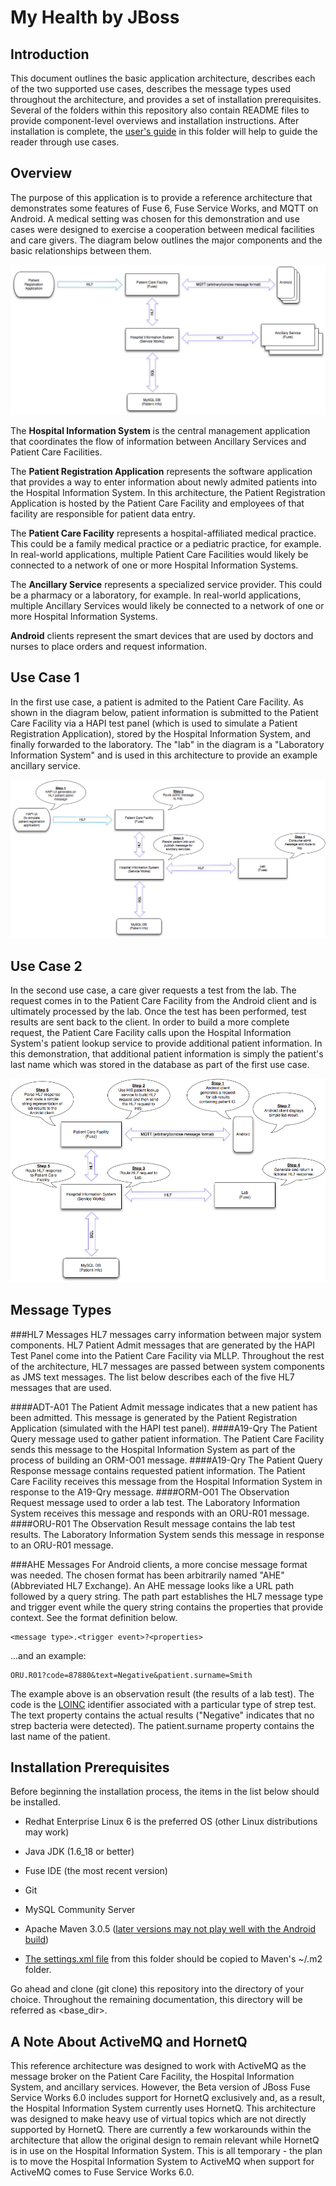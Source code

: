 My Health by JBoss
========
Introduction
--------
This document outlines the basic application architecture, describes each of the two supported use cases, describes the message types used throughout the architecture, and provides a set of installation prerequisites. Several of the folders within this repository also contain README files to provide component-level overviews and installation instructions. After installation is complete, the [user's guide](./UsersGuide.md) in this folder will help to guide the reader through use cases.

Overview
--------
The purpose of this application is to provide a reference architecture that demonstrates some features of Fuse 6, Fuse Service Works, and MQTT on Android. A medical setting was chosen for this demonstration and use cases were designed to exercise a cooperation between medical facilities and care givers. The diagram below outlines the major components and the basic relationships between them.


![Overview Image](./overview.png "Reference Architecture Overview")

The **Hospital Information System** is the central management application that coordinates the flow of information between Ancillary Services and Patient Care Facilities.

The **Patient Registration Application** represents the software application that provides a way to enter information about newly admited patients into the Hospital Information System. In this architecture, the Patient Registration Application is hosted by the Patient Care Facility and employees of that facility are responsible for patient data entry.

The **Patient Care Facility** represents a hospital-affiliated medical practice. This could be a family medical practice or a pediatric practice, for example. In real-world applications, multiple Patient Care Facilities would likely be connected to a network of one or more Hospital Information Systems.

The **Ancillary Service** represents a specialized service provider. This could be a pharmacy or a laboratory, for example. In real-world applications, multiple Ancillary Services would likely be connected to a network of one or more Hospital Information Systems.

**Android** clients represent the smart devices that are used by doctors and nurses to place orders and request information.




Use Case 1
--------
In the first use case, a patient is admited to the Patient Care Facility. As shown in the diagram below, patient information is submitted to the Patient Care Facility via a HAPI test panel (which is used to simulate a Patient Registration Application), stored by the Hospital Information System, and finally forwarded to the laboratory. The "lab" in the diagram is a "Laboratory Information System" and is used in this architecture to provide an example ancillary service.

![Use Case 1](./useCase1.png "Use Case 1")


Use Case 2
--------
In the second use case, a care giver requests a test from the lab. The request comes in to the Patient Care Facility from the Android client and is ultimately processed by the lab. Once the test has been performed, test results are sent back to the client. In order to build a more complete request, the Patient Care Facility calls upon the Hospital Information System's patient lookup service to provide additional patient information. In this demonstration, that additional patient information is simply the patient's last name which was stored in the database as part of the first use case.

![Use Case 2](./useCase2.png "Use Case 2")


Message Types
--------
###HL7 Messages
HL7 messages carry information between major system components. HL7 Patient Admit messages that are generated by the HAPI Test Panel come into the Patient Care Facility via MLLP. Throughout the rest of the architecture, HL7 messages are passed between system components as JMS text messages. The list below describes each of the five HL7 messages that are used.

####ADT-A01
The Patient Admit message indicates that a new patient has been admitted. This message is generated by the Patient Registration Application (simulated with the HAPI test panel).
####A19-Qry
The Patient Query message used to gather patient information. The Patient Care Facility sends this message to the Hospital Information System as part of the process of building an ORM-O01 message.
####A19-Qry
The Patient Query Response message contains requested patient information. The Patient Care Facility receives this message from the Hospital Information System in response to the A19-Qry message.
####ORM-O01
The Observation Request message used to order a lab test. The Laboratory Information System receives this message and responds with an ORU-R01 message.
####ORU-R01
The Observation Result message contains the lab test results. The Laboratory Information System sends this message in response to an ORU-R01 message.



###AHE Messages
For Android clients, a more concise message format was needed. The chosen format has been arbitrarily named "AHE" (Abbreviated HL7 Exchange). An AHE message looks like a URL path followed by a query string. The path part establishes the HL7 message type and trigger event while the query string contains the properties that provide context. See the format definition below.

```
<message type>.<trigger event>?<properties>
```
...and an example:
```
ORU.R01?code=87880&text=Negative&patient.surname=Smith
```
The example above is an observation result (the results of a lab test). The code is the [LOINC](http://loinc.org/) identifier associated with a particular type of strep test. The text property contains the actual results ("Negative" indicates that no strep bacteria were detected). The patient.surname property contains the last name of the patient.


Installation Prerequisites
--------

Before beginning the installation process, the items in the list below should be installed.

* Redhat Enterprise Linux 6 is the preferred OS (other Linux distributions may work)

* Java JDK (1.6_18 or better)

* Fuse IDE (the most recent version)

* Git

* MySQL Community Server

* Apache Maven 3.0.5 ([later versions may not play well with the Android build](http://stackoverflow.com/questions/17293940/soap-enabler-maven-build-failure))

* [The settings.xml file](./settings.xml) from this folder should be copied to Maven's ~/.m2 folder.

Go ahead and clone (git clone) this repository into the directory of your choice. Throughout the remaining documentation, this directory will be referred as \<base_dir\>.


A Note About ActiveMQ and HornetQ
--------
This reference architecture was designed to work with ActiveMQ as the message broker on the Patient Care Facility, the Hospital Information System, and ancillary services. However, the Beta version of JBoss Fuse Service Works 6.0 includes support for HornetQ exclusively and, as a result, the Hospital Information System currently uses HornetQ. This architecture was designed to make heavy use of virtual topics which are not directly supported by HornetQ. There are currently a few workarounds within the architecture that allow the original design to remain relevant while HornetQ is in use on the Hospital Information System. This is all temporary - the plan is to move the Hospital Information System to ActiveMQ when support for ActiveMQ comes to Fuse Service Works 6.0. 









